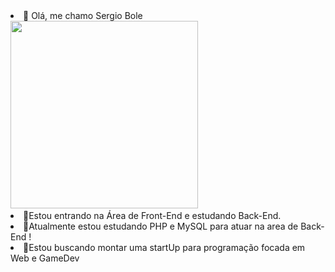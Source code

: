 
<li>👋 Olá, me chamo Sergio Bole
  <img src="https://scontent.fssz7-1.fna.fbcdn.net/v/t1.6435-9/55487966_2547673638594033_4146506936755421184_n.jpg?_nc_cat=109&ccb=1-5&_nc_sid=174925&_nc_eui2=AeExOp1CW69Uvbk15JN5Mxk2MViiTRnsklsxWKJNGeySW2rFAucrBN7ezo104bmGcEBnoG6Nkx8r51bUIYZrm_gy&_nc_ohc=9q2OYBxNU6QAX9EW6Yl&_nc_ht=scontent.fssz7-1.fna&oh=00_AT91Vq99pL6QWQtYe85QsBm2jPqalghTqn4wvfgqyt5hiw&oe=6217AB12" width="300px" >
<li>👀Estou entrando na Área de Front-End e estudando Back-End.
<li>🌱Atualmente estou estudando PHP e MySQL para atuar na area de Back-End !
<li>💞️Estou buscando montar uma startUp para programação focada em Web e GameDev
